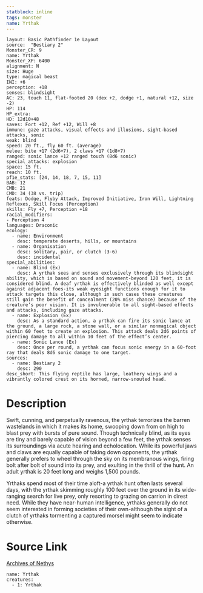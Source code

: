 ```yaml
---
statblock: inline
tags: monster
name: Yrthak
---
```

```statblock
layout: Basic Pathfinder 1e Layout
source:  "Bestiary 2"
Monster_CR: 9
name: Yrthak
Monster_XP: 6400
alignment: N
size: Huge
type: magical beast
INI: +6
perception: +18
senses: blindsight
AC: 23, touch 11, flat-footed 20 (dex +2, dodge +1, natural +12, size -2)
HP: 114
HP_extra: 
HD: 12d10+48
saves: Fort +12, Ref +12, Will +8
immune: gaze attacks, visual effects and illusions, sight-based attacks, sonic
weak: blind
speed: 20 ft., fly 60 ft. (average)
melee: bite +17 (2d6+7), 2 claws +17 (1d8+7)
ranged: sonic lance +12 ranged touch (8d6 sonic)
special_attacks: explosion
space: 15 ft.
reach: 10 ft.
pf1e_stats: [24, 14, 18, 7, 15, 11]
BAB: 12
CMB: 21
CMD: 34 (38 vs. trip)
feats: Dodge, Flyby Attack, Improved Initiative, Iron Will, Lightning Reflexes, Skill Focus (Perception)
skills: Fly +7, Perception +18
racial_modifiers:
- Perception 4
languages: Draconic
ecology:
  - name: Environment
    desc: temperate deserts, hills, or mountains
  - name: Organisation
    desc: solitary, pair, or clutch (3-6)
    desc: incidental
special_abilities:
  - name: Blind (Ex)
    desc: A yrthak sees and senses exclusively through its blindsight ability, which is based on sound and movement-beyond 120 feet, it is considered blind. A deaf yrthak is effectively blinded as well except against adjacent foes-its weak eyesight functions enough for it to attack targets this close, although in such cases these creatures still gain the benefit of concealment (20% miss chance) because of the creature’s poor vision. It is invulnerable to all sight-based effects and attacks, including gaze attacks.
  - name: Explosion (Ex)
    desc: As a standard action, a yrthak can fire its sonic lance at the ground, a large rock, a stone wall, or a similar nonmagical object within 60 feet to create an explosion. This attack deals 2d6 points of piercing damage to all within 10 feet of the effect’s center.
  - name: Sonic Lance (Ex)
    desc: Once per round, a yrthak can focus sonic energy in a 60-foot ray that deals 8d6 sonic damage to one target.
sources:
  - name: Bestiary 2
    desc: 290
desc_short: This flying reptile has large, leathery wings and a vibrantly colored crest on its horned, narrow-snouted head.
```
# Description
Swift, cunning, and perpetually ravenous, the yrthak terrorizes the barren wastelands in which it makes its home, swooping down from on high to blast prey with bursts of pure sound. Though technically blind, as its eyes are tiny and barely capable of vision beyond a few feet, the yrthak senses its surroundings via acute hearing and echolocation. While its powerful jaws and claws are equally capable of taking down opponents, the yrthak generally prefers to wheel through the sky on its membranous wings, firing bolt after bolt of sound into its prey, and exulting in the thrill of the hunt. An adult yrthak is 20 feet long and weighs 1,500 pounds.

Yrthaks spend most of their time aloft-a yrthak hunt often lasts several days, with the yrthak skimming roughly 100 feet over the ground in its wide-ranging search for live prey, only resorting to grazing on carrion in direst need. While they have near-human intelligence, yrthaks generally do not seem interested in forming societies of their own-although the sight of a clutch of yrthaks tormenting a captured morsel might seem to indicate otherwise.
# Source Link
[Archives of Nethys](https://aonprd.com/MonsterDisplay.aspx?ItemName=Yrthak)
```encounter-table
name: Yrthak
creatures:
  - 1: Yrthak
```
